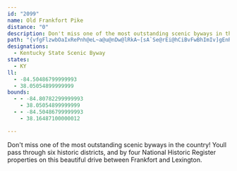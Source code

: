 ```yaml
---
id: "2099"
name: Old Frankfort Pike
distance: "0"
description: Don't miss one of the most outstanding scenic byways in the country! Youll pass through six historic districts, and by four National Historic Register properties on this beautiful drive between Frankfort and Lexington.
path: "{vfgFlzwbOaIxRePnh@eL~a@u@nDw@lRkA~[sA`Se@rEi@hCiBvFwBhImIv]gEnR}EhQgEtNeAzCqAvCeSj\\sEzGU??^_FlHoCrD_MtL{BnCwCxEySx_@gHtRaKhV}BhHsD`KsEjLo@nBkJfm@aH~`@i@~BwFlPwJ~VqIhV{_@jbAeMj]{JlWkJrQo@dBo@lEi@fGc@tHBfBn@pGdAzF|@`HhFpTLpA?t@YpCwIho@gF~c@qCnRkAlGiC`L}EtRmPlh@u@rB_P`^{Mh\\sAlE{EdTsL~b@qFfTwHhWiFbSwTzaAkJj]sFzTwf@vgBkP`q@mQnq@oA`DoCzFkBxCiEjF}AzBmm@jcA_@f@i@Vo@DoBQcBd@k@n@UnAb@zEO`ByFfKiOd\\iAdA}ExB_G`DqBfBcAp@sBv@iAr@KT?\\J`DRpAdLj]n@rBJr@Er@iDzPChDKvAiKlk@K~AD|GBrIP~I"
designations:
  - Kentucky State Scenic Byway
states:
  - KY
ll:
  - -84.50486799999993
  - 38.05054899999999
bounds:
  - - -84.80782299999993
    - 38.05054899999999
  - - -84.50486799999993
    - 38.16487100000012

---
```


Don't miss one of the most outstanding scenic byways in the country! Youll pass through six historic districts, and by four National Historic Register properties on this beautiful drive between Frankfort and Lexington.
